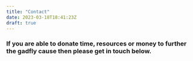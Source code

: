 ```yaml
---
title: "Contact"
date: 2023-03-18T18:41:23Z
draft: true
---
```


### If you are able to donate time, resources or money to further the gadfly cause then please get in touch below.

